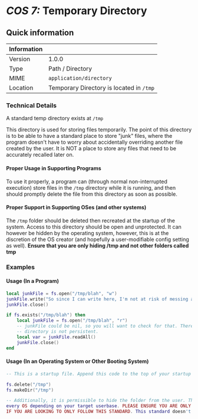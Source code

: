 # *COS 7:* Temporary Directory

## Quick information
| Information |                                                                 |
| ----------- | --------------------------------------------------------------- |
| Version     | 1.0.0                                                           |
| Type        | Path / Directory                                                |
| MIME        | `application/directory`                                         |
| Location    | Temporary Directory is located in `/tmp`                        |

### Technical Details
A standard temp directory exists at `/tmp`

This directory is used for storing files temporarily. The point of this directory is to be able to have a standard place
to store "junk" files, where the program doesn't have to worry about accidentally overriding another file created by the
user. It is NOT a place to store any files that need to be accurately recalled later on.

#### Proper Usage in Supporting Programs
To use it properly, a program can (through normal non-interrupted execution) store files in the `/tmp` directory while
it is running, and then should promptly delete the file from this directory as soon as possible.

#### Proper Support in Supporting OSes (and other systems)
The `/tmp` folder should be deleted then recreated at the startup of the system. Access to this directory should be open
and unprotected. It can however be hidden by the operating system, however, this is at the discretion of the OS creator
(and hopefully a user-modifiable config setting as well). **Ensure that you are only hiding /tmp and not other folders
called tmp**

### Examples

#### Usage (In a Program)
```lua
local junkFile = fs.open("/tmp/blah", "w")
junkFile.write("So since I can write here, I'm not at risk of messing a user's stuff up.")
junkFile.close()

if fs.exists("/tmp/blah") then
    local junkFile = fs.open("/tmp/blah", "r")
    -- junkFile could be nil, so you will want to check for that. There is no guarentee the file still exists - the temp
    -- directory is not persistent.
    local var = junkFile.readAll()
    junkFile.close()
end
```

#### Usage (In an Operating System or Other Booting System)
```lua
-- This is a startup file. Append this code to the top of your startup file (or close to it) to adhere to the standard.

fs.delete("/tmp")
fs.makeDir("/tmp")

-- Additionally, it is permissible to hide the folder from the user. The tmp directory might not need to be seen on
every OS depending on your target userbase. PLEASE ENSURE YOU ARE ONLY HIDING "/tmp" AND NOT OTHER FOLDERS CALLED "tmp"
IF YOU ARE LOOKING TO ONLY FOLLOW THIS STANDARD. This standard doesn't cover program-specific temp folders.
```
